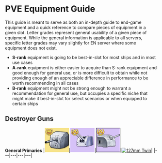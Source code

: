 # PVE Equipment Guide
This guide is meant to serve as both an in-depth guide to end-game equipment and a quick reference to compare pieces of equipment in a given slot. Letter grades represent general usability of a given piece of equipment. While the general information is applicable to all servers, specific letter grades may vary slightly for EN server where some equipment does not exist.
 - **S-rank** equipment is going to be best-in-slot for most ships and in most use cases
 - **A-rank** equipment is either easier to acquire than S-rank equipment and good enough for general use, or is more difficult to obtain while not providing enough of an appreciable difference in performance to be worth recommending in all cases
 - **B-rank** equipment might not be strong enough to warrant a recommendation for general use, but occupies a specific niche that might make it best-in-slot for select scenarios or when equipped to certain ships

## Destroyer Guns
**General Primaries**
|[![138mm Single](/resources/138mm%20single%20gr_s.png)]()|[![120mm Twin](/resources/120mm%20twin%20gr_a.png)]()|[![127mm Single](/resources/127mm%20single%20gr_a.png)]()|[![127mm Twin](127mm%20twin%20gr_a.png)]()|
|---|---|---|---|
